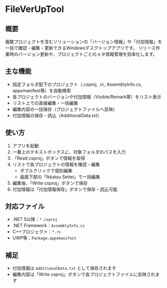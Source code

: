 # FileVerUpTool

## 概要

複数プロジェクトを含むソリューションの「バージョン情報」や「付加情報」を一括で確認・編集・更新できるWindowsデスクトップアプリです。
リリース作業時のバージョン更新や、プロジェクトごとのメタ情報管理を効率化します。

## 主な機能

- 指定フォルダ配下のプロジェクト（.csproj, .rc, AssemblyInfo.cs, appxmanifest等）を自動検索
- 各プロジェクトのバージョンや付加情報（Visible/Remark等）をリスト表示
- リスト上での直接編集・一括編集
- 編集内容の一括保存（プロジェクトファイルへ反映）
- 付加情報の保存・読込（AdditionalData.txt）

## 使い方

1. アプリを起動
2. 一番上のテキストボックスに、対象フォルダのパスを入力
3. 「Read csproj」ボタンで情報を取得
4. リストで各プロジェクトの情報を確認・編集
   - ダブルクリックで個別編集
   - 画面下部の「Ikkatsu Settei」で一括編集
5. 編集後、「Write csproj」ボタンで保存
6. 付加情報は「付加情報保存」ボタンで保存・読込可能

## 対応ファイル

- .NET 5以降：`*.csproj`
- .NET Framework：`AssemblyInfo.cs`
- C++プロジェクト：`*.rc`
- UWP等：`Package.appxmanifest`

## 補足

- 付加情報は `AdditionalData.txt` として保存されます
- 編集内容は「Write csproj」ボタンで各プロジェクトファイルに反映されます

